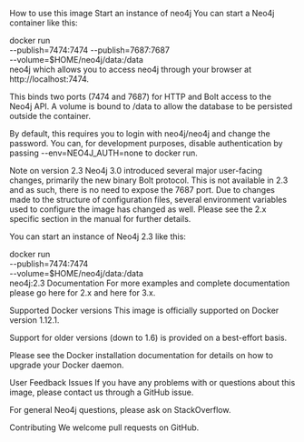 How to use this image
Start an instance of neo4j
You can start a Neo4j container like this:

docker run \
    --publish=7474:7474 --publish=7687:7687 \
    --volume=$HOME/neo4j/data:/data \
    neo4j
which allows you to access neo4j through your browser at http://localhost:7474.

This binds two ports (7474 and 7687) for HTTP and Bolt access to the Neo4j API. A volume is bound to /data to allow the database to be persisted outside the container.

By default, this requires you to login with neo4j/neo4j and change the password. You can, for development purposes, disable authentication by passing --env=NEO4J_AUTH=none to docker run.

Note on version 2.3
Neo4j 3.0 introduced several major user-facing changes, primarily the new binary Bolt protocol. This is not available in 2.3 and as such, there is no need to expose the 7687 port. Due to changes made to the structure of configuration files, several environment variables used to configure the image has changed as well. Please see the 2.x specific section in the manual for further details.

You can start an instance of Neo4j 2.3 like this:

docker run \
    --publish=7474:7474 \
    --volume=$HOME/neo4j/data:/data \
    neo4j:2.3
Documentation
For more examples and complete documentation please go here for 2.x and here for 3.x.

Supported Docker versions
This image is officially supported on Docker version 1.12.1.

Support for older versions (down to 1.6) is provided on a best-effort basis.

Please see the Docker installation documentation for details on how to upgrade your Docker daemon.

User Feedback
Issues
If you have any problems with or questions about this image, please contact us through a GitHub issue.

For general Neo4j questions, please ask on StackOverflow.

Contributing
We welcome pull requests on GitHub.

